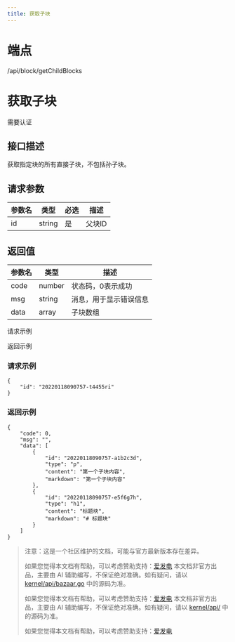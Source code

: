 ```yaml
---
title: 获取子块
---
```

# 端点

/api/block/getChildBlocks

# 获取子块

需要认证

## 接口描述

获取指定块的所有直接子块，不包括孙子块。

## 请求参数

| 参数名 | 类型 | 必选 | 描述 |
| --- | --- | --- | --- |
| id | string | 是 | 父块ID |

## 返回值

| 参数名 | 类型 | 描述 |
| --- | --- | --- |
| code | number | 状态码，0表示成功 |
| msg | string | 消息，用于显示错误信息 |
| data | array | 子块数组 |

请求示例

返回示例

### 请求示例

```
{
    "id": "20220118090757-t4455ri"
}
```

### 返回示例

```
{
    "code": 0,
    "msg": "",
    "data": [
        {
            "id": "20220118090757-a1b2c3d",
            "type": "p",
            "content": "第一个子块内容",
            "markdown": "第一个子块内容"
        },
        {
            "id": "20220118090757-e5f6g7h",
            "type": "h1",
            "content": "标题块",
            "markdown": "# 标题块"
        }
    ]
}
```

> 注意：这是一个社区维护的文档，可能与官方最新版本存在差异。
> 
> 如果您觉得本文档有帮助，可以考虑赞助支持：[爱发电](https://afdian.com/a/leolee9086?tab=feed)
> 本文档非官方出品，主要由 AI 辅助编写，不保证绝对准确。如有疑问，请以 [kernel/api/bazaar.go](https://github.com/siyuan-note/siyuan/blob/master/kernel/api/bazaar.go) 中的源码为准。
> 
> 如果您觉得本文档有帮助，可以考虑赞助支持：[爱发电](https://afdian.com/a/leolee9086?tab=feed)
> 本文档非官方出品，主要由 AI 辅助编写，不保证绝对准确。如有疑问，请以 [kernel/api/](https://github.com/siyuan-note/siyuan/blob/master/kernel/api/) 中的源码为准。
> 
> 如果您觉得本文档有帮助，可以考虑赞助支持：[爱发电](https://afdian.com/a/leolee9086?tab=feed)
